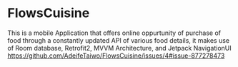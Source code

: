 # FlowsCuisine
This is a mobile Application that offers online oppurtunity of purchase of food through a constantly updated API of various food details, it makes use of Room database, Retrofit2, MVVM Architecture, and Jetpack NavigationUI
https://github.com/AdeifeTaiwo/FlowsCuisine/issues/4#issue-877278473
